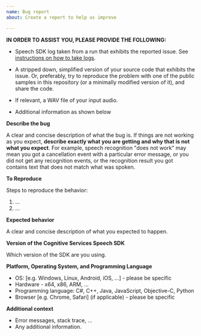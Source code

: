 ```yaml
---
name: Bug report
about: Create a report to help us improve

---
```


**IN ORDER TO ASSIST YOU, PLEASE PROVIDE THE FOLLOWING:**

- Speech SDK log taken from a run that exhibits the reported issue. 
See [instructions on how to take logs](https://docs.microsoft.com/azure/cognitive-services/speech-service/how-to-use-logging).

- A stripped down, simplified version of your source code that exhibits the issue. Or, preferably, try to reproduce the problem with one of the public samples in this repository (or a minimally modified version of it), and share the code.

- If relevant, a WAV file of your input audio.

- Additional information as shown below

**Describe the bug**

A clear and concise description of what the bug is. If things are not working as you expect, 
**describe exactly what you are getting and why that is not what you expect**. 
For example, speech recognition "does not work" may mean you got a cancellation 
event with a particular error message, or you did not get any recognition events, 
or the recognition result you got contains text that does not match what was spoken.

**To Reproduce**

Steps to reproduce the behavior:

1. ...
2. ...

**Expected behavior**

A clear and concise description of what you expected to happen.

**Version of the Cognitive Services Speech SDK**

Which version of the SDK are you using.

**Platform, Operating System, and Programming Language**

 - OS: [e.g. Windows, Linux, Android, iOS, ...] - please be specific
 - Hardware - x64, x86, ARM, ...
 - Programming language: C#, C++, Java, JavaScript, Objective-C, Python
 - Browser [e.g. Chrome, Safari] (if applicable) - please be specific

**Additional context**

 - Error messages, stack trace, ...
 - Any additional information.
